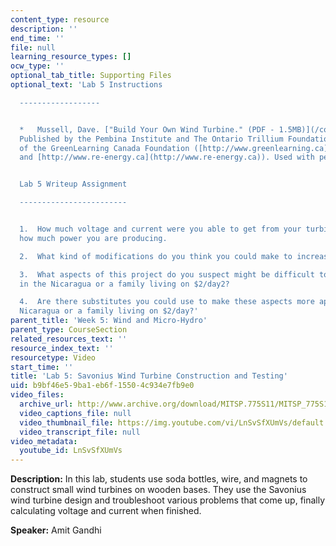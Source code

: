 ```yaml
---
content_type: resource
description: ''
end_time: ''
file: null
learning_resource_types: []
ocw_type: ''
optional_tab_title: Supporting Files
optional_text: 'Lab 5 Instructions

  ------------------


  *   Mussell, Dave. ["Build Your Own Wind Turbine." (PDF - 1.5MB)](/courses/ec-711-d-lab-energy-spring-2011/resources/mitec_711s11_lab5)
  Published by the Pembina Institute and The Ontario Trillium Foundation, 2006. (Courtesy
  of the GreenLearning Canada Foundation ([http://www.greenlearning.ca](http://www.greenlearning.ca)
  and [http://www.re-energy.ca](http://www.re-energy.ca)). Used with permission.)


  Lab 5 Writeup Assignment

  ------------------------


  1.  How much voltage and current were you able to get from your turbine? Calculate
  how much power you are producing.

  2.  What kind of modifications do you think you could make to increase the output?

  3.  What aspects of this project do you suspect might be difficult to accomplish
  in the Nicaragua or a family living on $2/day2?

  4.  Are there substitutes you could use to make these aspects more applicable to
  Nicaragua or a family living on $2/day?'
parent_title: 'Week 5: Wind and Micro-Hydro'
parent_type: CourseSection
related_resources_text: ''
resource_index_text: ''
resourcetype: Video
start_time: ''
title: 'Lab 5: Savonius Wind Turbine Construction and Testing'
uid: b9bf46e5-9ba1-eb6f-1550-4c934e7fb9e0
video_files:
  archive_url: http://www.archive.org/download/MITSP.775S11/MITSP_775S11lab05_300k.mp4
  video_captions_file: null
  video_thumbnail_file: https://img.youtube.com/vi/LnSvSfXUmVs/default.jpg
  video_transcript_file: null
video_metadata:
  youtube_id: LnSvSfXUmVs
---
```


**Description:** In this lab, students use soda bottles, wire, and magnets to construct small wind turbines on wooden bases. They use the Savonius wind turbine design and troubleshoot various problems that come up, finally calculating voltage and current when finished.

**Speaker:** Amit Gandhi



